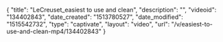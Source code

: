{
    "title": "LeCreuset_easiest to use and clean",
    "description": "",
    "videoid": "134402843",
    "date_created": "1513780527",
    "date_modified": "1515542732",
    "type": "captivate",
    "layout": "video",
    "url": "\/v\/easiest-to-use-and-clean-mp4\/134402843"
}